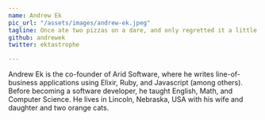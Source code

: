 ```yaml
---
name: Andrew Ek
pic_url: "/assets/images/andrew-ek.jpeg"
tagline: Once ate two pizzas on a dare, and only regretted it a little bit
github: andrewek
twitter: ektastrophe

---
```

Andrew Ek is the co-founder of Arid Software, where he writes line-of-business applications using Elixir, Ruby, and Javascript (among others). Before becoming a software developer, he taught English, Math, and Computer Science. He lives in Lincoln, Nebraska, USA with his wife and daughter and two orange cats.